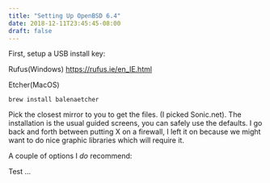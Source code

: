 ```yaml
---
title: "Setting Up OpenBSD 6.4"
date: 2018-12-11T23:45:45-08:00
draft: false
---
```

First, setup a USB install key:

Rufus(Windows)
https://rufus.ie/en_IE.html

Etcher(MacOS)
```
brew install balenaetcher
```

Pick the closest mirror to you to get the files. (I picked Sonic.net).
The installation is the usual guided screens, you can safely use the defaults.
I go back and forth between putting X on a firewall, I left it on because
we might want to do nice graphic libraries which will require it.

A couple of options I *do* recommend:

Test ...
